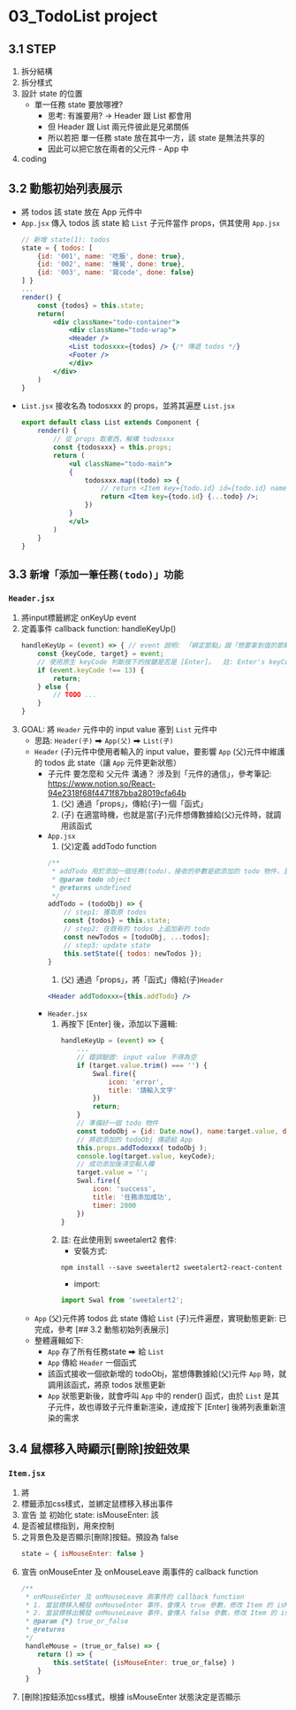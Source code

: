 # 03_TodoList project
## 3.1 STEP
1. 拆分結構
2. 拆分樣式
3. 設計 state 的位置
    - 單一任務 state 要放哪裡?
        - 思考: 有誰要用? -> Header 跟 List 都會用
        - 但 Header 跟 List 兩元件彼此是兄弟關係
        - 所以若把 單一任務 state 放在其中一方，該 state 是無法共享的
        - 因此可以把它放在兩者的父元件 - App 中
4. coding
## 3.2 動態初始列表展示
- 將 todos 該 state 放在 App 元件中
- `App.jsx` 傳入 todos 該 state 給 `List` 子元件當作 props，供其使用
    `App.jsx`
    ```jsx
    // 新增 state(1): todos 
    state = { todos: [
        {id: '001', name: '吃飯', done: true},
        {id: '002', name: '睡覺', done: true},
        {id: '003', name: '寫code', done: false}
    ] }
    ...
    render() {
        const {todos} = this.state;
        return(
            <div className="todo-container">
                <div className="todo-wrap">
                <Header />
                <List todosxxx={todos} /> {/* 傳遞 todos */}
                <Footer />
                </div>
            </div>
        )
    }
    ```
- `List.jsx` 接收名為 todosxxx 的 props，並將其遍歷
    `List.jsx`
    ```jsx
    export default class List extends Component {
        render() {
            // 從 props 取東西，解構 todosxxx
            const {todosxxx} = this.props;
            return (
                <ul className="todo-main">
                {
                    todosxxx.map((todo) => {
                        // return <Item key={todo.id} id={todo.id} name="todo.name" done="todo.done" />;
                        return <Item key={todo.id} {...todo} />;
                    })
                }
                </ul>
            )
        }
    }
    ```
## 3.3 `新增「添加一筆任務(todo)」功能`
### `Header.jsx`
1. 將input標籤綁定 onKeyUp event
2. 定義事件 callback function: handleKeyUp()
    ```jsx
    handleKeyUp = (event) => { // event 說明: 「綁定節點」跟「想要拿到值的節點」相同 ⮕ 直接傳入 event 物件即可，不需用 Ref
        const {keyCode, target} = event;
        // 使用原生 keyCode 判斷按下的按鍵是否是 [Enter]。  註: Enter's keyCode value = 13
        if (event.keyCode !== 13) {
            return;
        } else {
            // TODO ...
        }
    }
    ```
3. GOAL: 將 `Header` 元件中的 input value 塞到 `List` 元件中
    - 思路: `Header(子)` ⮕ `App(父)` ⮕ `List(子)`
    - `Header` (子)元件中使用者輸入的 input value，要影響 `App` (父)元件中維護的 todos 此 state（讓 `App` 元件更新狀態）
        - 子元件 要怎麼和 父元件 溝通？ 涉及到「元件的通信」，參考筆記: 
            https://www.notion.so/React-94e2318f68f4471f87bba28019cfa64b
            1. (父) 通過「props」，傳給(子)一個「函式」
            2. (子) 在適當時機，也就是當(子)元件想傳數據給(父)元件時，就調用該函式
        - `App.jsx`
            1. (父)定義 addTodo function
            ```jsx
            /**
             * addTodo 用於添加一個任務(todo)，接收的參數是欲添加的 todo 物件，並將原 todos 狀態更新
             * @param todo object
             * @returns undefined
             */
            addTodo = (todoObj) => {
                // step1: 獲取原 todos
                const {todos} = this.state;
                // step2: 在既有的 todos 上追加新的 todo
                const newTodos = [todoObj, ...todos];
                // step3: update state
                this.setState({ todos: newTodos });
            }
            ```
            1. (父) 通過「props」，將「函式」傳給(子)`Header`
            ```jsx
            <Header addTodoxxx={this.addTodo} />
            ```
        - `Header.jsx`
            1. 再按下 [Enter] 後，添加以下邏輯: 
                ```jsx
                handleKeyUp = (event) => { 
                    ...
                    // 錯誤驗證: input value 不得為空
                    if (target.value.trim() === '') {
                        Swal.fire({
                            icon: 'error',
                            title: '請輸入文字'
                        })
                        return;
                    }
                    // 準備好一個 todo 物件
                    const todoObj = {id: Date.now(), name:target.value, done: false};
                    // 將欲添加的 todoObj 傳遞給 App
                    this.props.addTodoxxx( todoObj );
                    console.log(target.value, keyCode);
                    // 成功添加後清空輸入欄
                    target.value = '';
                    Swal.fire({
                        icon: 'success',
                        title: '任務添加成功',
                        timer: 2000
                    })
                }
                ```
            2. 註: 在此使用到 sweetalert2 套件: 
               - 安裝方式: 
                ```
                npm install --save sweetalert2 sweetalert2-react-content
                ```
               - import: 
                ```jsx
                import Swal from 'sweetalert2';
                ```
    - `App` (父)元件將 todos 此 state 傳給 `List` (子)元件遍歷，實現動態更新: 已完成，參考 [## 3.2 動態初始列表展示]
    - 整體邏輯如下: 
      - `App` 存了所有任務state ⮕ 給 `List`
      - `App` 傳給 `Header` 一個函式
      - 該函式接收一個欲新增的 todoObj，當想傳數據給(父)元件 `App` 時，就調用該函式，將原 todos 狀態更新
      - `App` 狀態更新後，就會呼叫 `App` 中的 render() 函式，由於 `List` 是其子元件，故也導致子元件重新渲染，達成按下 [Enter] 後將列表重新渲染的需求

## 3.4 鼠標移入時顯示[刪除]按鈕效果
### `Item.jsx`
1. 將 <li> 標籤添加css樣式，並綁定鼠標移入移出事件
2. 宣告 並 初始化 state: 
   isMouseEnter: 該 <li> 是否被鼠標指到，用來控制 <li> 之背景色及是否顯示[刪除]按鈕。預設為 false
   ```jsx
   state = { isMouseEnter: false }
   ```
3. 宣告 onMouseEnter 及 onMouseLeave 兩事件的 callback function
    ```jsx
    /**
     * onMouseEnter 及 onMouseLeave 兩事件的 callback function
     * 1. 當鼠標移入觸發 onMouseEnter 事件，會傳入 true 參數，修改 Item 的 isMouseEnter 狀態，以控制 <li> 之背景色及是否顯示[刪除]按鈕
     * 2. 當鼠標移出觸發 onMouseLeave 事件，會傳入 false 參數，修改 Item 的 isMouseEnter 狀態，以控制 <li> 之背景色及是否顯示[刪除]按鈕
     * @param {*} true_or_false 
     * @returns 
     */
     handleMouse = (true_or_false) => {
        return () => {
            this.setState( {isMouseEnter: true_or_false} )
        }
     }
     ```
4. [刪除]按鈕添加css樣式，根據 isMouseEnter 狀態決定是否顯示
